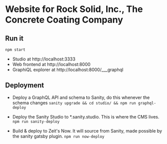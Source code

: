 # Website for Rock Solid, Inc., The Concrete Coating Company

## Run it
`npm start`
- Studio at http://localhost:3333
- Web frontend at http://localhost:8000
- GraphiQL explorer at http://localhost:8000/___graphql

## Deployment
- Deploy a GraphQL API and schema to Sanity, do this whenever the schema changes
`sanity upgrade && cd studio/ && npm run graphql-deploy`

- Deploy the Sanity Studio to *.sanity.studio. This is where the CMS lives. 
`npm run sanity-deploy`

- Build & deploy to Zeit's Now. It will source from Sanity, made possible by the sanity gatsby plugin.
`npm run now-deploy`
